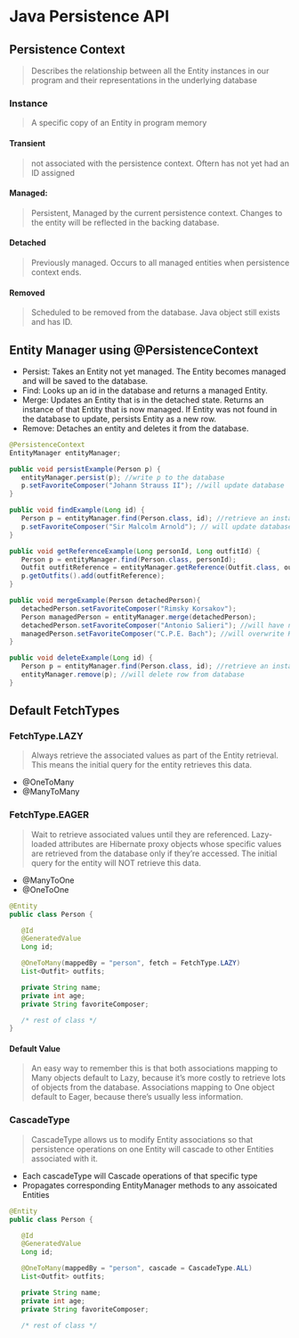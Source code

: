# Java Persistence API 

## Persistence Context 
> Describes the relationship between all the Entity instances in our program and their representations in the underlying database

### Instance
> A specific copy of an Entity in program memory

#### Transient
> not associated with the persistence context. Oftern has not yet had an ID assigned

#### Managed: 
> Persistent, Managed by the current persistence context. Changes to the entity will be reflected in the backing database.

#### Detached
> Previously managed. Occurs to all managed entities when persistence context ends.

#### Removed
> Scheduled to be removed from the database. Java object still exists and has ID. 

## Entity Manager using @PersistenceContext
- Persist: Takes an Entity not yet managed. The Entity becomes managed and will be saved to the database.
- Find: Looks up an id in the database and returns a managed Entity.
- Merge: Updates an Entity that is in the detached state. Returns an instance of that Entity that is now managed. If Entity was not found in the database to update, persists Entity as a new row.
- Remove: Detaches an entity and deletes it from the database.

```java
@PersistenceContext
EntityManager entityManager;

public void persistExample(Person p) {
   entityManager.persist(p); //write p to the database
   p.setFavoriteComposer("Johann Strauss II"); //will update database
}

public void findExample(Long id) {
   Person p = entityManager.find(Person.class, id); //retrieve an instance by its key
   p.setFavoriteComposer("Sir Malcolm Arnold"); // will update database
}

public void getReferenceExample(Long personId, Long outfitId) {
   Person p = entityManager.find(Person.class, personId);
   Outfit outfitReference = entityManager.getReference(Outfit.class, outfitId);
   p.getOutfits().add(outfitReference);
}

public void mergeExample(Person detachedPerson){
   detachedPerson.setFavoriteComposer("Rimsky Korsakov");
   Person managedPerson = entityManager.merge(detachedPerson);
   detachedPerson.setFavoriteComposer("Antonio Salieri"); //will have no effect on database
   managedPerson.setFavoriteComposer("C.P.E. Bach"); //will overwrite Korsakov
}

public void deleteExample(Long id) {
   Person p = entityManager.find(Person.class, id); //retrieve an instance by its key
   entityManager.remove(p); //will delete row from database
}
```

## Default FetchTypes
### FetchType.LAZY
> Always retrieve the associated values as part of the Entity retrieval. This means the initial query for the entity retrieves this data.
   - @OneToMany
   - @ManyToMany
### FetchType.EAGER
> Wait to retrieve associated values until they are referenced. Lazy-loaded attributes are Hibernate proxy objects whose specific values are retrieved from the database only if they’re accessed. The initial query for the entity will NOT retrieve this data.
   - @ManyToOne
   - @OneToOne
  
```java
@Entity
public class Person {

   @Id
   @GeneratedValue
   Long id;

   @OneToMany(mappedBy = "person", fetch = FetchType.LAZY)
   List<Outfit> outfits;

   private String name;
   private int age;
   private String favoriteComposer;

   /* rest of class */
}
```
#### Default Value
> An easy way to remember this is that both associations mapping to Many objects default to Lazy, because it’s more costly to retrieve lots of objects from the database. Associations mapping to One object default to Eager, because there’s usually less information.

### CascadeType
> CascadeType allows us to modify Entity associations so that persistence operations on one Entity will cascade to other Entities associated with it.
- Each cascadeType will Cascade operations of that specific type
- Propagates corresponding EntityManager methods to any assoicated Entities

```java
@Entity
public class Person {

   @Id
   @GeneratedValue
   Long id;

   @OneToMany(mappedBy = "person", cascade = CascadeType.ALL)
   List<Outfit> outfits;

   private String name;
   private int age;
   private String favoriteComposer;

   /* rest of class */
```

